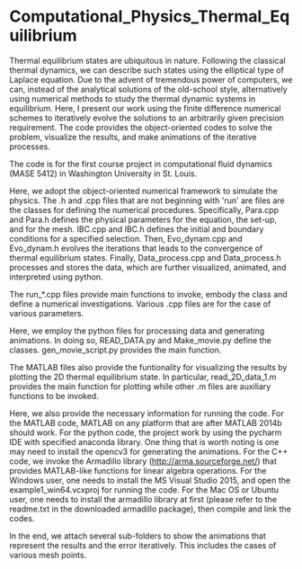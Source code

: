 # Computational_Physics_Thermal_Equilibrium
Thermal equilibrium states are ubiquitous in nature. Following the classical thermal dynamics, we can describe such states using the elliptical type of Laplace equation. Due to the advent of tremendous power of computers, we can, instead of the analytical solutions of the old-school style, alternatively using numerical methods to study the thermal dynamic systems in equilibrium. Here, I present our work using the finite difference numerical schemes to iteratively evolve the solutions to an arbitrarily given precision requirement. The code provides the object-oriented codes to solve the problem, visualize the results, and make animations of the iterative processes. 

The code is for the first course project in computational fluid dynamics (MASE 5412) in Washington University in St. Louis. 

Here, we adopt the object-oriented numerical framework to simulate the physics. The .h and .cpp files that are not beginning with 'run' are files are the classes for defining the numerical procedures. Specifically, Para.cpp and Para.h defines the physical parameters for the equation, the set-up, and for the mesh. IBC.cpp and IBC.h defines the initial and boundary conditions for a specified selection. Then, Evo_dynam.cpp and Evo_dynam.h evolves the iterations that leads to the convergence of thermal equilibrium states. Finally, Data_process.cpp and Data_process.h processes and stores the data, which are further visualized, animated, and interpreted using python.

The run_*.cpp files provide main functions to invoke, embody the class and define a numerical investigations. Various .cpp files are for the case of various parameters.

Here, we employ the python files for processing data and generating animations. In doing so, READ_DATA.py and Make_movie.py define the classes. gen_movie_script.py provides the main function.

The MATLAB files also provide the funtionality for visualizing the results by plotting the 2D thermal equilibrium state. In particular, read_2D_data_1.m provides the main function for plotting while other .m files are auxiliary functions to be invoked. 


Here, we also provide the necessary information for running the code. 
For the MATLAB code, MATLAB on any platform that are after MATLAB 2014b should work.
For the python code, the project work by using the pycharm IDE with specified anaconda library. One thing that is worth noting is one may need to install the opencv3 for generating the animations. 
For the C++ code, we invoke the Armadillo library (http://arma.sourceforge.net/) that provides MATLAB-like functions for linear algebra operations. For the Windows user, one needs to install the MS Visual Studio 2015, and open the example1_win64.vcxproj for running the code. For the Mac OS or Ubuntu user, one needs to install the armadillo library at first (please refer to the readme.txt in the downloaded armadillo package), then compile and link the codes.

In the end, we attach several sub-folders to show the animations that represent the results and the error iteratively. This includes the cases of various mesh points.
